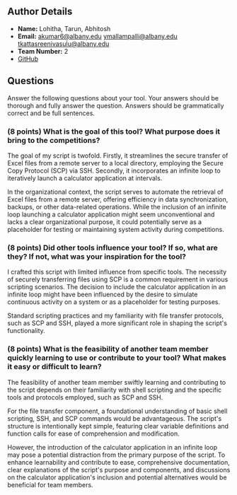## Author Details

- **Name:** Lohitha, Tarun, Abhitosh
- **Email:** akumar6@albany.edu ymallampalli@albany.edu tkattasreenivasulu@albany.edu
- **Team Number:** 2
- [GitHub](https://github.com/tarunsaiks/650-RedTeamTools)

## Questions

Answer the following questions about your tool. Your answers should be thorough and fully answer the question. Answers should be grammatically correct and be full sentences.

### (8 points) What is the goal of this tool? What purpose does it bring to the competitions?

The goal of my script is twofold. Firstly, it streamlines the secure transfer of Excel files from a remote server to a local directory, employing the Secure Copy Protocol (SCP) via SSH. Secondly, it incorporates an infinite loop to iteratively launch a calculator application at intervals.

In the organizational context, the script serves to automate the retrieval of Excel files from a remote server, offering efficiency in data synchronization, backups, or other data-related operations. While the inclusion of an infinite loop launching a calculator application might seem unconventional and lacks a clear organizational purpose, it could potentially serve as a placeholder for testing or maintaining system activity during competitions.

### (8 points) Did other tools influence your tool? If so, what are they? If not, what was your inspiration for the tool?

I crafted this script with limited influence from specific tools. The necessity of securely transferring files using SCP is a common requirement in various scripting scenarios. The decision to include the calculator application in an infinite loop might have been influenced by the desire to simulate continuous activity on a system or as a placeholder for testing purposes.

Standard scripting practices and my familiarity with file transfer protocols, such as SCP and SSH, played a more significant role in shaping the script's functionality.

### (8 points) What is the feasibility of another team member quickly learning to use or contribute to your tool? What makes it easy or difficult to learn?

The feasibility of another team member swiftly learning and contributing to the script depends on their familiarity with shell scripting and the specific tools and protocols employed, such as SCP and SSH.

For the file transfer component, a foundational understanding of basic shell scripting, SSH, and SCP commands would be advantageous. The script's structure is intentionally kept simple, featuring clear variable definitions and function calls for ease of comprehension and modification.

However, the introduction of the calculator application in an infinite loop may pose a potential distraction from the primary purpose of the script. To enhance learnability and contribute to ease, comprehensive documentation, clear explanations of the script's purpose and components, and discussions on the calculator application's inclusion and potential alternatives would be beneficial for team members.

